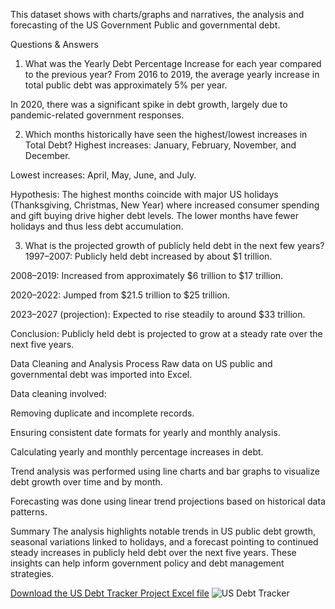 This dataset shows with charts/graphs and narratives, the analysis and forecasting of the US Government Public and governmental debt.


Questions & Answers
1. What was the Yearly Debt Percentage Increase for each year compared to the previous year?
From 2016 to 2019, the average yearly increase in total public debt was approximately 5% per year.

In 2020, there was a significant spike in debt growth, largely due to pandemic-related government responses.

2. Which months historically have seen the highest/lowest increases in Total Debt?
Highest increases: January, February, November, and December.

Lowest increases: April, May, June, and July.

Hypothesis: The highest months coincide with major US holidays (Thanksgiving, Christmas, New Year) where increased consumer spending and gift buying drive higher debt levels. The lower months have fewer holidays and thus less debt accumulation.

3. What is the projected growth of publicly held debt in the next few years?
1997–2007: Publicly held debt increased by about $1 trillion.

2008–2019: Increased from approximately $6 trillion to $17 trillion.

2020–2022: Jumped from $21.5 trillion to $25 trillion.

2023–2027 (projection): Expected to rise steadily to around $33 trillion.

Conclusion: Publicly held debt is projected to grow at a steady rate over the next five years.

Data Cleaning and Analysis Process
Raw data on US public and governmental debt was imported into Excel.

Data cleaning involved:

Removing duplicate and incomplete records.

Ensuring consistent date formats for yearly and monthly analysis.

Calculating yearly and monthly percentage increases in debt.

Trend analysis was performed using line charts and bar graphs to visualize debt growth over time and by month.

Forecasting was done using linear trend projections based on historical data patterns.

Summary
The analysis highlights notable trends in US public debt growth, seasonal variations linked to holidays, and a forecast pointing to continued steady increases in publicly held debt over the next five years. These insights can help inform government policy and debt management strategies.

[Download the US Debt Tracker Project Excel file](https://github.com/YourUsername/YourRepoName/blob/main/US%20Debt%20Tracker%20Project.xlsx)
![US Debt Tracker](https://github.com/user-attachments/assets/f7363e2c-5e10-4b62-bec8-67306b0f10b1)


